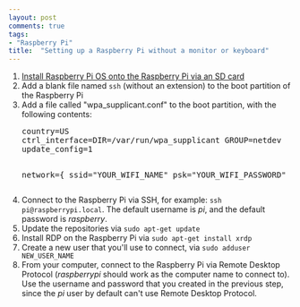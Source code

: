 ```yaml
---
layout: post
comments: true
tags:
- "Raspberry Pi"
title:  "Setting up a Raspberry Pi without a monitor or keyboard"
---
```


<style type="text/css">
.custom-code { background-color: #ffe; }
</style>

<ol>
  <li><a href="https://www.raspberrypi.com/software/">Install Raspberry Pi OS onto the Raspberry Pi via an SD card</a></li>
  <li>Add a blank file named <code>ssh</code> (without an extension) to the boot partition of the Raspberry Pi</li>
  <li>
    Add a file called "wpa_supplicant.conf" to the boot partition, with the following contents:
    <br>
<pre>
country=US
ctrl_interface=DIR=/var/run/wpa_supplicant GROUP=netdev
update_config=1

network={
    ssid="YOUR_WIFI_NAME"
    psk="YOUR_WIFI_PASSWORD"
}</pre>
  </li>
  <li>
    Connect to the Raspberry Pi via SSH, for example: <code>ssh pi@raspberrypi.local</code>.  The default username is <em>pi</em>, and the default password is <em>raspberry</em>.
  </li>
  <li>Update the repositories via <code>sudo apt-get update</code></li>
  <li>Install RDP on the Raspberry Pi via <code>sudo apt-get install xrdp</code></li>
  <li>Create a new user that you'll use to connect, via <code>sudo adduser NEW_USER_NAME</code></li>
  <li>From your computer, connect to the Raspberry Pi via Remote Desktop Protocol (<em>raspberrypi</em> should work as the computer name to connect to).  Use the username and password that you created in the previous step, since the <em>pi</em> user by default can't use Remote Desktop Protocol.</li>
</ol>
